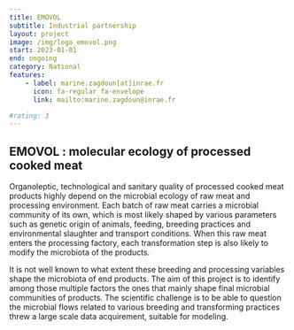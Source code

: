 ```yaml
---
title: EMOVOL
subtitle: Industrial partnership
layout: project
image: /img/logo_emovol.png
start: 2023-01-01
end: ongoing
category: National
features:
    - label: marine.zagdoun[at]inrae.fr
      icon: fa-regular fa-envelope
      link: mailto:marine.zagdoun@inrae.fr

#rating: 3
---
```


## EMOVOL : molecular ecology of processed cooked meat 
 
Organoleptic, technological and sanitary quality of processed cooked meat products highly depend on the microbial ecology of raw meat and processing environment. 
Each batch of raw meat carries a microbial community of its own, which is most likely shaped by various parameters such as genetic origin of animals, feeding, breeding practices and environmental slaughter and transport conditions. When this raw meat enters the processing factory, each transformation step is also likely to modify the microbiota of the products.

It is not well known to what extent these breeding and processing variables shape the microbiota of end products. The aim of this project is to identify among those multiple factors the ones that mainly shape final microbial communities of products. The scientific challenge is to be able to question the microbial flows related to various breeding and transforming practices threw a large scale data acquirement, suitable for modeling. 
